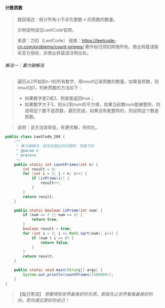 #### 计数质数

> 题目描述：统计所有小于非负整数 n 的质数的数量。
>
> 示例说明请见LeetCode官网。
>
> 来源：力扣（LeetCode）
>链接：https://leetcode-cn.com/problems/count-primes/
> 著作权归领扣网络所有。商业转载请联系官方授权，非商业转载请注明出处。

###### 解法一：暴力破解法

> 遍历从2开始到n-1的所有数字，用result记录质数的数量，如果是质数，则result加1，判断质数的方法如下：
>
> - 如果数字是2或3，则直接返回true；
> - 如果数字大于3，则从2到num的平方根，如果当前数num能被整除，则说明这个数不是质数，遍历完成，如果没有能整除的，则说明这个数是质数。

> 说明：该方法效率低，有更优解，待优化。

```java
public class LeetCode_204 {
    /**
     * 暴力破解法：提交后超出时间限制，性能不好
     * @param n
     * @return
     */
    public static int countPrimes(int n) {
        int result = 0;
        for (int i = 2; i < n; i++) {
            if (isPrime(i)) {
                result++;
            }
        }
        return result;
    }

    public static boolean isPrime(int num) {
        if (num == 2 || num == 3) {
            return true;
        }
        boolean result = true;
        for (int i = 2; i <= Math.sqrt(num); i++) {
            if (num % i == 0) {
                return false;
            }
        }
        return result;
    }

    public static void main(String[] args) {
        System.out.println(countPrimes(1500000));
    }
}
```

> 【每日寄语】 *想要得到世界最美好的东西，那就先让世界看看最美好的你。愿你遇见更好的自己！* 

